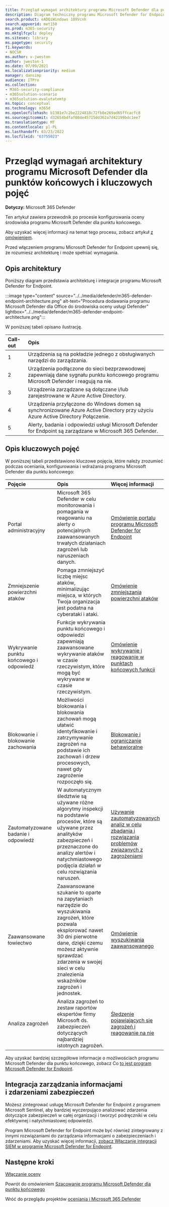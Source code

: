 ```yaml
---
title: Przegląd wymagań architektury programu Microsoft Defender dla punktów końcowych i kluczowych pojęć
description: Diagram techniczny programu Microsoft Defender for Endpoint w programie Microsoft 365 Defender pomaga zrozumieć tożsamość w programie Microsoft 365 przed rozpoczęciem tworzenia laboratorium próbnego lub środowiska pilotażowego.
search.product: eADQiWindows 10XVcnh
search.appverid: met150
ms.prod: m365-security
ms.mktglfcycl: deploy
ms.sitesec: library
ms.pagetype: security
f1.keywords:
- NOCSH
ms.author: v-jweston
author: jweston-1
ms.date: 07/09/2021
ms.localizationpriority: medium
manager: dansimp
audience: ITPro
ms.collection:
- M365-security-compliance
- m365solution-scenario
- m365solution-evalutatemtp
ms.topic: conceptual
ms.technology: m365d
ms.openlocfilehash: b1381e7c2be2224818c72fb8e269ad65ffcacfc8
ms.sourcegitcommit: d32654bdfaf08de45715dd362a7d42199bdc1ee7
ms.translationtype: MT
ms.contentlocale: pl-PL
ms.lasthandoff: 03/23/2022
ms.locfileid: "63755023"
---
```

# <a name="review-microsoft-defender-for-endpoint-architecture-requirements-and-key-concepts"></a>Przegląd wymagań architektury programu Microsoft Defender dla punktów końcowych i kluczowych pojęć

**Dotyczy:** Microsoft 365 Defender

Ten artykuł zawiera  przewodnik po procesie konfigurowania oceny środowiska programu Microsoft Defender dla punktu końcowego.

Aby uzyskać więcej informacji na temat tego procesu, zobacz artykuł [z omówieniem](eval-defender-endpoint-overview.md).

Przed włączeniem programu Microsoft Defender for Endpoint upewnij się, że rozumiesz architekturę i może spełniać wymagania.

## <a name="understand-the-architecture"></a>Opis architektury

Poniższy diagram przedstawia architekturę i integracje programu Microsoft Defender for Endpoint. 

:::image type="content" source="../../media/defender/m365-defender-endpoint-architecture.png" alt-text="Procedura dodawania programu Microsoft Defender dla Office do środowiska oceny usługi Defender" lightbox="../../media/defender/m365-defender-endpoint-architecture.png":::

W poniższej tabeli opisano ilustrację.

Call-out | Opis
:---|:---|
1 | Urządzenia są na pokładzie jednego z obsługiwanych narzędzi do zarządzania. 
2 | Urządzenia podłączone do sieci bezprzewodowej zapewniają dane sygnału punktu końcowego programu Microsoft Defender i reagują na nie.
3 | Urządzenia zarządzane są dołączane i/lub zarejestrowane w Azure Active Directory.
4 | Urządzenia przyłączone do Windows domen są synchronizowane Azure Active Directory przy użyciu Azure Active Directory Połączenie.
5 | Alerty, badania i odpowiedzi usługi Microsoft Defender for Endpoint są zarządzane w Microsoft 365 Defender.

## <a name="understand-key-concepts"></a>Opis kluczowych pojęć

W poniższej tabeli przedstawiono kluczowe pojęcia, które należy zrozumieć podczas oceniania, konfigurowania i wdrażania programu Microsoft Defender dla punktu końcowego: 

Pojęcie | Opis | Więcej informacji
:---|:---|:---|
Portal administracyjny | Microsoft 365 Defender w celu monitorowania i pomagania w reagowaniu na alerty o potencjalnych zaawansowanych trwałych działaniach zagrożeń lub naruszeniach danych. | [Omówienie portalu programu Microsoft Defender for Endpoint](/microsoft-365/security/defender-endpoint/portal-overview)
Zmniejszenie powierzchni ataków | Pomaga zmniejszyć liczbę miejsc ataków, minimalizując miejsca, w których Twoja organizacja jest podatna na cyberataki i ataki. | [Omówienie zmniejszania powierzchni ataków](/microsoft-365/security/defender-endpoint/overview-attack-surface-reduction)
Wykrywanie punktu końcowego i odpowiedź | Funkcje wykrywania punktu końcowego i odpowiedzi zapewniają zaawansowane wykrywanie ataków w czasie rzeczywistym, które mogą być wykrywane w czasie rzeczywistym. | [Omówienie wykrywanie i reagowanie w punktach końcowych funkcji](/microsoft-365/security/defender-endpoint/overview-endpoint-detection-response)
Blokowanie i blokowanie zachowania | Możliwości blokowania i blokowania zachowań mogą ułatwić identyfikowanie i zatrzymywanie zagrożeń na podstawie ich zachowań i drzew procesowych, nawet gdy zagrożenie rozpoczęło się. | [Blokowanie i ograniczanie behawioralne](/microsoft-365/security/defender-endpoint/behavioral-blocking-containment)
Zautomatyzowane badanie i odpowiedź | W automatycznym śledztwie są używane różne algorytmy inspekcji na podstawie procesów, które są używane przez analityków zabezpieczeń i przeznaczone do analizy alertów i natychmiastowego podjęcia działań w celu rozwiązania naruszeń. | [Używanie zautomatyzowanych analiz w celu zbadania i rozwiązania problemów związanych z zagrożeniami](/microsoft-365/security/defender-endpoint/automated-investigations)
Zaawansowane łowiectwo | Zaawansowane szukanie to oparte na zapytaniach narzędzie do wyszukiwania zagrożeń, które pozwala eksplorować nawet 30 dni pierwotne dane, dzięki czemu możesz aktywnie sprawdzać zdarzenia w swojej sieci w celu znalezienia wskaźników zagrożeń i jednostek. | [Omówienie wyszukiwania zaawansowanego](/microsoft-365/security/defender-endpoint/advanced-hunting-overview)
Analiza zagrożeń | Analiza zagrożeń to zestaw raportów ekspertów firmy Microsoft ds. zabezpieczeń dotyczących najbardziej istotnych zagrożeń. | [Śledzenie pojawiających się zagrożeń i reagowanie na nie](/microsoft-365/security/defender-endpoint/threat-analytics)


Aby uzyskać bardziej szczegółowe informacje o możliwościach programu Microsoft Defender dla punktu końcowego, zobacz Co [to jest program Microsoft Defender for Endpoint](/microsoft-365/security/defender-endpoint/microsoft-defender-endpoint).

## <a name="siem-integration"></a>Integracja zarządzania informacjami i zdarzeniami zabezpieczeń

Możesz zintegrować usługę Microsoft Defender for Endpoint z programem Microsoft Sentinel, aby bardziej wyczerpująco analizować zdarzenia dotyczące zabezpieczeń w całej organizacji i tworzyć podręczniki w celu efektywnej i natychmiastowej odpowiedzi. 

Program Microsoft Defender for Endpoint może być również zintegrowany z innymi rozwiązaniami do zarządzania informacjami o zabezpieczeniach i zdarzeniami. Aby uzyskać więcej informacji, [zobacz Włączanie integracji SIEM w programie Microsoft Defender for Endpoint](/microsoft-365/security/defender-endpoint/enable-siem-integration).


## <a name="next-steps"></a>Następne kroki
[Włączanie oceny](eval-defender-endpoint-enable-eval.md)

Powrót do omówieniem [Szacowanie programu Microsoft Defender dla punktu końcowego](eval-defender-endpoint-overview.md)

Wróć do przeglądu projektów [oceniania i Microsoft 365 Defender](eval-overview.md)
